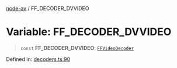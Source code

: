 [node-av](../globals.md) / FF\_DECODER\_DVVIDEO

# Variable: FF\_DECODER\_DVVIDEO

> `const` **FF\_DECODER\_DVVIDEO**: [`FFVideoDecoder`](../type-aliases/FFVideoDecoder.md)

Defined in: [decoders.ts:90](https://github.com/seydx/av/blob/f8631fc881b394300b1479f511d55cf1c370a87f/src/constants/decoders.ts#L90)

